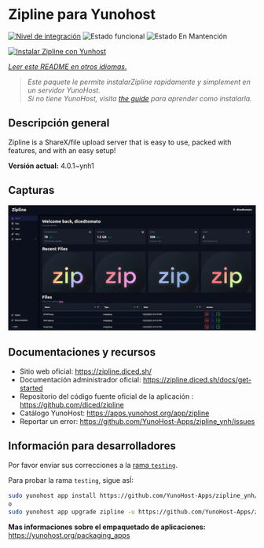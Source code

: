 <!--
Este archivo README esta generado automaticamente<https://github.com/YunoHost/apps/tree/master/tools/readme_generator>
No se debe editar a mano.
-->

# Zipline para Yunohost

[![Nivel de integración](https://apps.yunohost.org/badge/integration/zipline)](https://ci-apps.yunohost.org/ci/apps/zipline/)
![Estado funcional](https://apps.yunohost.org/badge/state/zipline)
![Estado En Mantención](https://apps.yunohost.org/badge/maintained/zipline)

[![Instalar Zipline con Yunhost](https://install-app.yunohost.org/install-with-yunohost.svg)](https://install-app.yunohost.org/?app=zipline)

*[Leer este README en otros idiomas.](./ALL_README.md)*

> *Este paquete le permite instalarZipline rapidamente y simplement en un servidor YunoHost.*  
> *Si no tiene YunoHost, visita [the guide](https://yunohost.org/install) para aprender como instalarla.*

## Descripción general

Zipline is a ShareX/file upload server that is easy to use, packed with features, and with an easy setup! 

**Versión actual:** 4.0.1~ynh1

## Capturas

![Captura de Zipline](./doc/screenshots/screenshot.png)

## Documentaciones y recursos

- Sitio web oficial: <https://zipline.diced.sh/>
- Documentación administrador oficial: <https://zipline.diced.sh/docs/get-started>
- Repositorio del código fuente oficial de la aplicación : <https://github.com/diced/zipline>
- Catálogo YunoHost: <https://apps.yunohost.org/app/zipline>
- Reportar un error: <https://github.com/YunoHost-Apps/zipline_ynh/issues>

## Información para desarrolladores

Por favor enviar sus correcciones a la [rama `testing`](https://github.com/YunoHost-Apps/zipline_ynh/tree/testing).

Para probar la rama `testing`, sigue asÍ:

```bash
sudo yunohost app install https://github.com/YunoHost-Apps/zipline_ynh/tree/testing --debug
o
sudo yunohost app upgrade zipline -u https://github.com/YunoHost-Apps/zipline_ynh/tree/testing --debug
```

**Mas informaciones sobre el empaquetado de aplicaciones:** <https://yunohost.org/packaging_apps>

